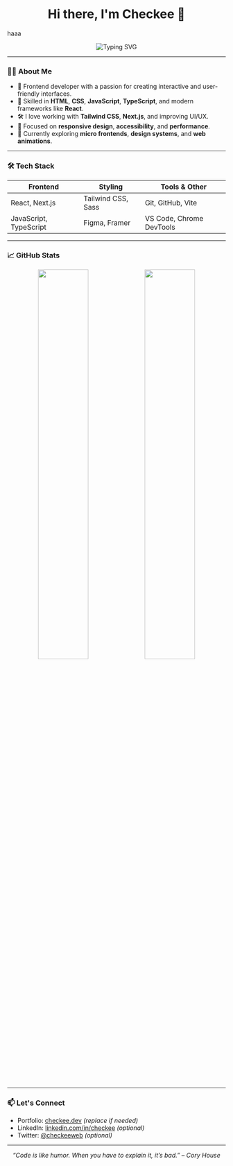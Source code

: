 <h1 align="center">Hi there, I'm Checkee 👋</h1>haaa

<p align="center">
  <img src="https://readme-typing-svg.demolab.com/?lines=Frontend+Developer;Web+UI+Enthusiast;React+Lover;Clean+Code+Advocate&center=true&width=450&height=30&duration=2500" alt="Typing SVG" />
</p>

---

### 👨‍💻 About Me

- 🌱 Frontend developer with a passion for creating interactive and user-friendly interfaces.
- 🧠 Skilled in **HTML**, **CSS**, **JavaScript**, **TypeScript**, and modern frameworks like **React**.
- 🛠️ I love working with **Tailwind CSS**, **Next.js**, and improving UI/UX.
- 📐 Focused on **responsive design**, **accessibility**, and **performance**.
- 🎯 Currently exploring **micro frontends**, **design systems**, and **web animations**.

---

### 🛠 Tech Stack

| Frontend      | Styling        | Tools & Other |
| ------------- | -------------- | ------------- |
| React, Next.js| Tailwind CSS, Sass | Git, GitHub, Vite |
| JavaScript, TypeScript | Figma, Framer | VS Code, Chrome DevTools |

---

### 📈 GitHub Stats

<p align="center">
  <img src="https://github-readme-stats.vercel.app/api?username=Checkee&show_icons=true&theme=tokyonight&hide_border=true" width="48%" />
  <img src="https://github-readme-streak-stats.herokuapp.com/?user=Checkee&theme=tokyonight&hide_border=true" width="48%" />
</p>

---

### 📫 Let's Connect

- Portfolio: [checkee.dev](https://checkee.dev) *(replace if needed)*
- LinkedIn: [linkedin.com/in/checkee](https://linkedin.com/in/checkee) *(optional)*
- Twitter: [@checkeeweb](https://twitter.com/checkeeweb) *(optional)*

---

<p align="center">
  <i>“Code is like humor. When you have to explain it, it’s bad.” – Cory House</i>
</p>
